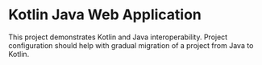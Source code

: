 # Kotlin Java Web Application

This project demonstrates Kotlin and Java interoperability.
Project configuration should help with gradual migration of a project from Java to Kotlin.

